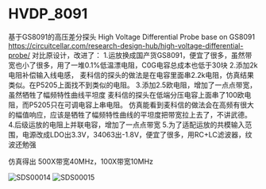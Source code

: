 # HVDP_8091
基于GS8091的高压差分探头
High Voltage Differential Probe base on GS8091
https://circuitcellar.com/research-design-hub/high-voltage-differential-probe/
对比原设计，改进了：
1.运放换成国产货GS8091，便宜了很多，虽然带宽也小了很多，用了一堆0.1%低温漂电阻，C0G电容总成本也低于30块
2.添加2k电阻补偿输入线电感，
  麦科信的探头的做法是在电容里面串2.2k电阻，仿真结果类似。在P5205上面找不到类似的电阻。
3.添加2.5欧电阻，增加了一点点带宽，虽然牺牲了幅频特性曲线平坦度
  麦科信的探头在低端分压电容上面串了100欧电阻，而P5205只在可调电容上串电阻。
  仿真能看到麦科信的做法会在高频有很大的幅值响应，应该是牺牲了幅频特性曲线的平坦度把带宽拉上去了，不讲武德。
4.后级运放的电阻上并联电容，增加了一点点带宽
5.为了适配运放的共模输入范围，电源改成LDO出3.3V，34063出-1.8V，便宜了很多，用RC+LC滤波器，纹波还勉强

仿真得出
500X带宽40MHz，100X带宽10MHz

![SDS00014](https://user-images.githubusercontent.com/33488997/159395833-b3ff02b7-5d15-4577-8093-3d532e222d59.png)
![SDS00015](https://user-images.githubusercontent.com/33488997/159395877-71a513a5-425b-4770-947f-e6c24aafe02d.png)
